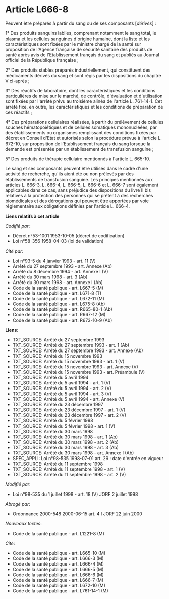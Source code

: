 # Article L666-8

Peuvent être préparés à partir du sang ou de ses composants [*dérivés*] :

1° Des produits sanguins labiles, comprenant notamment le sang total, le plasma et les cellules sanguines d'origine humaine,
dont la liste et les caractéristiques sont fixées par le ministre chargé de la santé sur proposition de l'Agence française de
sécurité sanitaire des produits de santé après avis de l'Etablissement français du sang et publiés au Journal officiel de la
République française ;

2° Des produits stables préparés industriellement, qui constituent des médicaments dérivés du sang et sont régis par les
dispositions du chapitre V ci-après ;

3° Des réactifs de laboratoire, dont les caractéristiques et les conditions particulières de mise sur le marché, de contrôle,
d'évaluation et d'utilisation sont fixées par l'arrêté prévu au troisième alinéa de l'article L. 761-14-1. Cet arrêté fixe,
en outre, les caractéristiques et les conditions de préparation de ces réactifs ;

4° Des préparations cellulaires réalisées, à partir du prélèvement de cellules souches hématopoïétiques et de cellules
somatiques mononucléées, par des établissements ou organismes remplissant des conditions fixées par décret en Conseil d'Etat
et autorisés selon la procédure prévue à l'article L. 672-10, sur proposition de l'Etablissement français du sang lorsque la
demande est présentée par un établissement de transfusion sanguine ;

5° Des produits de thérapie cellulaire mentionnés à l'article L. 665-10.

Le sang et ses composants peuvent être utilisés dans le cadre d'une activité de recherche, qu'ils aient été ou non prélevés
par des établissements de transfusion sanguine. Les principes mentionnés aux articles L. 666-3, L. 666-4, L. 666-5, L. 666-6
et L. 666-7 sont également applicables dans ce cas, sans préjudice des dispositions du livre II bis relatives à la protection
des personnes qui se prêtent à des recherches biomédicales et des dérogations qui peuvent être apportées par voie
réglementaire aux obligations définies par l'article L. 666-4.

**Liens relatifs à cet article**

_Codifié par_:

  - Décret n°53-1001 1953-10-05 (décret de codification)
  - Loi n°58-356 1958-04-03 (loi de validation)

_Cité par_:

  - Loi n°93-5 du 4 janvier 1993 - art. 11 (V)
  - Arrêté du 27 septembre 1993 - art. Annexe (Ab)
  - Arrêté du 8 décembre 1994 - art. Annexe I (V)
  - Arrêté du 30 mars 1998 - art. 3 (Ab)
  - Arrêté du 30 mars 1998 - art. Annexe I (Ab)
  - Code de la santé publique - art. L667-5 (M)
  - Code de la santé publique - art. L671-8 (T)
  - Code de la santé publique - art. L672-11 (M)
  - Code de la santé publique - art. L675-8 (Ab)
  - Code de la santé publique - art. R665-80-1 (Ab)
  - Code de la santé publique - art. R667-12 (M)
  - Code de la santé publique - art. R673-10-9 (Ab)

**Liens**:

  - TXT_SOURCE: Arrêté du 27 septembre 1993
  - TXT_SOURCE: Arrêté du 27 septembre 1993 - art. 1 (Ab)
  - TXT_SOURCE: Arrêté du 27 septembre 1993 - art. Annexe (Ab)
  - TXT_SOURCE: Arrêté du 15 novembre 1993
  - TXT_SOURCE: Arrêté du 15 novembre 1993 - art. 1 (V)
  - TXT_SOURCE: Arrêté du 15 novembre 1993 - art. Annexe (V)
  - TXT_SOURCE: Arrêté du 15 novembre 1993 - art. Préambule (V)
  - TXT_SOURCE: Arrêté du 5 avril 1994
  - TXT_SOURCE: Arrêté du 5 avril 1994 - art. 1 (V)
  - TXT_SOURCE: Arrêté du 5 avril 1994 - art. 2 (V)
  - TXT_SOURCE: Arrêté du 5 avril 1994 - art. 3 (V)
  - TXT_SOURCE: Arrêté du 5 avril 1994 - art. Annexe (V)
  - TXT_SOURCE: Arrêté du 23 décembre 1997
  - TXT_SOURCE: Arrêté du 23 décembre 1997 - art. 1 (V)
  - TXT_SOURCE: Arrêté du 23 décembre 1997 - art. 2 (V)
  - TXT_SOURCE: Arrêté du 5 février 1998
  - TXT_SOURCE: Arrêté du 5 février 1998 - art. 1 (V)
  - TXT_SOURCE: Arrêté du 30 mars 1998
  - TXT_SOURCE: Arrêté du 30 mars 1998 - art. 1 (Ab)
  - TXT_SOURCE: Arrêté du 30 mars 1998 - art. 2 (Ab)
  - TXT_SOURCE: Arrêté du 30 mars 1998 - art. 3 (Ab)
  - TXT_SOURCE: Arrêté du 30 mars 1998 - art. Annexe I (Ab)
  - SPEC_APPLI: Loi n°98-535 1998-07-01 art. 29 : date d'entrée en vigueur
  - TXT_SOURCE: Arrêté du 11 septembre 1998
  - TXT_SOURCE: Arrêté du 11 septembre 1998 - art. 1 (V)
  - TXT_SOURCE: Arrêté du 11 septembre 1998 - art. 2 (V)

_Modifié par_:

  - Loi n°98-535 du 1 juillet 1998 - art. 18 (V) JORF 2 juillet 1998

_Abrogé par_:

  - Ordonnance 2000-548 2000-06-15 art. 4 I JORF 22 juin 2000

_Nouveaux textes_:

  - Code de la santé publique - art. L1221-8 (M)

_Cite_:

  - Code de la santé publique - art. L665-10 (M)
  - Code de la santé publique - art. L666-3 (M)
  - Code de la santé publique - art. L666-4 (M)
  - Code de la santé publique - art. L666-5 (M)
  - Code de la santé publique - art. L666-6 (M)
  - Code de la santé publique - art. L666-7 (M)
  - Code de la santé publique - art. L672-10 (M)
  - Code de la santé publique - art. L761-14-1 (M)

